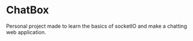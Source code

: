 # ChatBox
Personal project made to learn the basics of socketIO and make a chatting web application.
